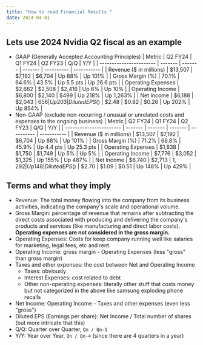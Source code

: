 ```yaml
---
title: "How to read Financial Results "
date: 2024-04-01
---
```


## Lets use 2024 Nvidia Q2 fiscal as an example
- GAAP (Generally Accepted Accounting Principles)
| Metric                  | Q2 FY24 | Q1 FY24 | Q2 FY23 | Q/Q        | Y/Y         |
| ----------------------- | ------- | ------- | ------- | ---------- | ----------- |
| Revenue ($ in millions) | $13,507 | $7,192  | $6,704  | Up 88%     | Up 101%     |
| Gross Margin (%)        | 70.1%   | 64.6%   | 43.5%   | Up 5.5 pts | Up 26.6 pts |
| Operating Expenses      | $2,662  | $2,508  | $2,416  | Up 6%      | Up 10%      |
| Operating Income        | $6,800  | $2,140  | $499    | Up 218%    | Up 1,263%   |
| Net Income              | $6,188  | $2,043  | $656    | Up 203%    | Up 843%     |
| Diluted EPS ($)         | $2.48   | $0.82   | $0.26   | Up 202%    | Up 854%     |
- Non-GAAP (exclude non-recurring / unusual or unrelated costs and expenses to the ongoing business)
| Metric                  | Q2 FY24 | Q1 FY24 | Q2 FY23 | Q/Q        | Y/Y         |
| ----------------------- | ------- | ------- | ------- | ---------- | ----------- |
| Revenue ($ in millions) | $13,507 | $7,192  | $6,704  | Up 88%     | Up 101%     |
| Gross Margin (%)        | 71.2%   | 66.8%   | 45.9%   | Up 4.4 pts | Up 25.3 pts |
| Operating Expenses      | $1,838  | $1,750  | $1,749  | Up 5%      | Up 5%       |
| Operating Income        | $7,776  | $3,052  | $1,325  | Up 155%    | Up 487%     |
| Net Income              | $6,740  | $2,713  | $1,292  | Up 148%    | Up 422%     |
| Diluted EPS ($)         | $2.70   | $1.09   | $0.51   | Up 148%    | Up 429%     |

## Terms and what they imply
- Revenue: The total money flowing into the company from its business activities, indicating the company's scale and operational volume.
- Gross Margin: percentage of revenue that remains after subtracting the direct costs associated with producing and delivering the company's products and services (like manufacturing and direct labor costs). **Operating expenses are not considered in the gross margin.**
- Operating Expenses: Costs for keep company running well like salaries for marketing, legal fees, etc and rent.
- Operating Income: gross margin - Operating Expenses (less "gross" than gross margin)
- Taxes and other expenses: the cost between Net and Operating Income
  - Taxes: obviously
  - Interest Expenses: cost related to debt
  - Other non-operating expenses: literally other stuff that costs money but not categorized in the above like samsung exploding phone recalls
- Net Income: Operating Income - Taxes and other expenses (even less "gross")
- Diluted EPS (Earnings per share): Net Income / Total number of shares (but more intricate that this)
- Q/Q: Quarter over Quarter, `Qn / Qn-1`
- Y/Y: Year over Year, `Qn / Qn-4` (since there are 4 quarters in a year)